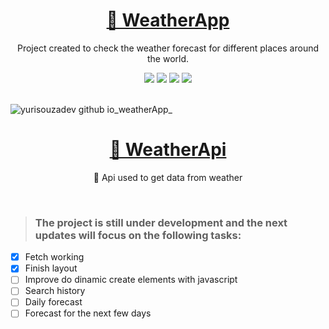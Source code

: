 <h1 align="center">
  <a href="[[https://pt-br.reactjs.org/](https://www.weatherapi.com/)](https://yurisouzadev.github.io/weatherApp/)">🔗 WeatherApp</a>
</h1>


<p align="center">Project created to check the weather forecast for different places around the world.</p>

<div display="flex" align="center">
  <img src="https://img.shields.io/badge/HTML5-E34F26?style=for-the-badge&logo=html5&logoColor=white" />
  <img src="https://img.shields.io/badge/CSS3-1572B6?style=for-the-badge&logo=css3&logoColor=white" />
  <img src="https://img.shields.io/badge/JavaScript-F7DF1E?style=for-the-badge&logo=javascript&logoColor=black" />
  <img src="https://img.shields.io/badge/Git-E34F26?style=for-the-badge&logo=git&logoColor=white" />
</div>

<br />

![yurisouzadev github io_weatherApp_](https://github.com/YuriSouzaDev/weatherApp/assets/121251814/ee4c8ad3-4be4-4be0-8ae5-2686bfef118b)



<h1 align="center">
    <a href="[https://pt-br.reactjs.org/](https://www.weatherapi.com/)">🔗 WeatherApi</a>
</h1>
<p align="center">🚀 Api used to get data from weather</p>

<br />

> <h3>The project is still under development and the next updates will focus on the following tasks:</h3>

- [x] Fetch working
- [x] Finish layout
- [ ] Improve do dinamic create elements with javascript
- [ ] Search history
- [ ] Daily forecast
- [ ] Forecast for the next few days
